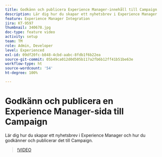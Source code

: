 ```yaml
---
title: Godkänn och publicera Experience Manager-innehåll till Campaign
description: Lär dig hur du skapar ett nyhetsbrev i Experience Manager och hur du godkänner och publicerar det till Campaign.
feature: Experience Manager Integration
jira: KT-9597
thumbnail: 340678.jpg
doc-type: feature video
activity: setup
team: TM
role: Admin, Developer
level: Experienced
exl-id: 09df20fc-b848-4cbd-aabc-8fdb1f6b22ea
source-git-commit: 05b49ca012d0d505b117a2fb6b12ff41b51be63e
workflow-type: ht
source-wordcount: '54'
ht-degree: 100%

---
```


# Godkänn och publicera en Experience Manager-sida till Campaign

Lär dig hur du skapar ett nyhetsbrev i Experience Manager och hur du godkänner och publicerar det till Campaign.

>[!VIDEO](https://video.tv.adobe.com/v/340678?quality=12&learn=on)
